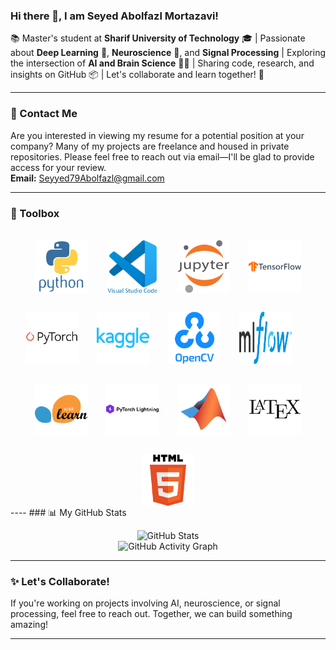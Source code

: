 ### Hi there 👋, I am Seyed Abolfazl Mortazavi!

📚 Master's student at **Sharif University of Technology** 🎓 | Passionate about **Deep Learning** 🧠, **Neuroscience** 🌟, and **Signal Processing** | Exploring the intersection of **AI and Brain Science** 🤖🧫 | Sharing code, research, and insights on GitHub 📦 | Let's collaborate and learn together! 🚀<br/>

---

### 📧 Contact Me
Are you interested in viewing my resume for a potential position at your company? Many of my projects are freelance and housed in private repositories. Please feel free to reach out via email—I'll be glad to provide access for your review.<br/>
**Email:** Seyyed79Abolfazl@gmail.com<br/>

---

### 🧰 Toolbox
<br/>
<p align="center" style="display: flex; flex-wrap: wrap; justify-content: center; align-items: center; gap: 30px; max-width: 1200px; margin: 0 auto;">
<img src='https://github.com/devicons/devicon/blob/master/icons/python/python-original-wordmark.svg' alt='Python' width= 84px height=84px>
<img src='https://github.com/devicons/devicon/blob/master/icons/vscode/vscode-original-wordmark.svg' alt='VSCode' width= 84px height=84px>
<img src='https://github.com/devicons/devicon/blob/master/icons/jupyter/jupyter-original-wordmark.svg' alt='Jupyter' width= 84px height=84px>
<img src='https://github.com/devicons/devicon/blob/master/icons/tensorflow/tensorflow-original-wordmark.svg' alt='Tensorflow' width= 84px height=84px>
<img src='https://github.com/devicons/devicon/blob/master/icons/pytorch/pytorch-original-wordmark.svg' alt='Pytorch' width= 84px height=84px>
<img src='https://github.com/devicons/devicon/blob/master/icons/kaggle/kaggle-original-wordmark.svg' alt='Kaggle' width= 84px height=84px>
<img src='https://github.com/devicons/devicon/blob/master/icons/opencv/opencv-plain-wordmark.svg' alt='OpenCV' width= 84px height=84px>
<img src='https://github.com/SAMortazavi/SAMortazavi/blob/main/MLFlow.svg' alt='MLflow' width= 84px height=84px>
<br/>
<img src='https://github.com/SAMortazavi/SAMortazavi/blob/main/scikit-learn.svg' alt='Scikit-learn' width= 84px height=84px>
<img src='https://github.com/SAMortazavi/SAMortazavi/blob/main/pytorch-lightning-seeklogo.svg' alt='PyTorch Lightning' width= 84px height=84px>
<img src='https://github.com/devicons/devicon/blob/master/icons/matlab/matlab-original.svg' alt='MATLAB' width= 84px height=84px>
<img src='https://github.com/devicons/devicon/blob/master/icons/latex/latex-original.svg' alt='LaTeX' width= 84px height=84px>
<img src='https://github.com/devicons/devicon/blob/master/icons/html5/html5-original-wordmark.svg' alt='HTML5' width= 84px height=84px>
</p>
----
### 📊 My GitHub Stats

<p align="center">
  <img src="https://github-readme-stats.vercel.app/api?username=SAMortazavi&show_icons=true&theme=radical" alt="GitHub Stats">
  <br/>
  <img src="https://github-readme-activity-graph.vercel.app/graph?username=SAMortazavi&theme=github" alt="GitHub Activity Graph">
</p>

---

### ✨ Let's Collaborate!
If you're working on projects involving AI, neuroscience, or signal processing, feel free to reach out. Together, we can build something amazing!

---

<!--

